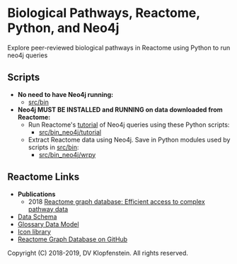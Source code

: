 # Biological Pathways, Reactome, Python, and Neo4j
Explore peer-reviewed biological pathways in Reactome using Python to run neo4j queries

## **Scripts**
  * **No need to have Neo4j running:**    
    * [src/bin](/src/bin)     
  * **Neo4j MUST BE INSTALLED and RUNNING on data downloaded from Reactome:**    
    * Run Reactome's [tutorial](https://reactome.org/dev/graph-database/extract-participating-molecules) of Neo4j queries using these Python scripts:    
       * [src/bin_neo4j/tutorial](src/bin_neo4j/tutorial)
    * Extract Reactome data using Neo4j. Save in Python modules used by scripts in [src/bin](src/bin):    
      * [src/bin_neo4j/wrpy](src/bin_neo4j/wrpy)


## Reactome Links
  * **Publications**
    * 2018 [Reactome graph database: Efficient access to complex pathway data](https://journals.plos.org/ploscompbiol/article?rev=2&id=10.1371/journal.pcbi.1005968)
  * [Data Schema](https://reactome.org/content/schema/DatabaseObject)    
  * [Glossary Data Model](http://wiki.reactome.org/index.php/Glossary_Data_Model)    
  * [Icon library](https://reactome.org/icon-lib)    
  * [Reactome Graph Database on GitHub](https://github.com/reactome/graph-core)    

Copyright (C) 2018-2019, DV Klopfenstein. All rights reserved.

